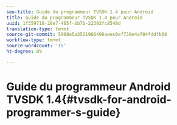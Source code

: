 ```yaml
---
seo-title: Guide du programmeur TVSDK 1.4 pour Android
title: Guide du programmeur TVSDK 1.4 pour Android
uuid: 1f359716-28e7-465f-bb7b-22392fc8548d
translation-type: tm+mt
source-git-commit: 5908e5a3521966496aeec0ef730e4a704fddfb68
workflow-type: tm+mt
source-wordcount: '15'
ht-degree: 0%

---
```



# Guide du programmeur Android TVSDK 1.4{#tvsdk-for-android-programmer-s-guide}

